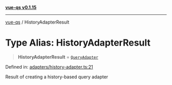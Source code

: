[**vue-qs v0.1.15**](../README.md)

***

[vue-qs](../README.md) / HistoryAdapterResult

# Type Alias: HistoryAdapterResult

> **HistoryAdapterResult** = [`QueryAdapter`](QueryAdapter.md)

Defined in: [adapters/history-adapter.ts:21](https://github.com/iamsomraj/vue-qs/blob/479c0d0dd04c282413431d3d2112e6dc9639b922/src/adapters/history-adapter.ts#L21)

Result of creating a history-based query adapter
